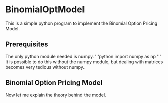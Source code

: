 # BinomialOptModel
This is a simple python program to implement the Binomial Option Pricing Model.
## Prerequisites
The only python module needed is numpy.
'''python
import numpy as np
'''
It is possible to do this without the numpy module, but dealing with matrices becomes very tedious without numpy.
## Binomial Option Pricing Model
Now let me explain the theory behind the model.
